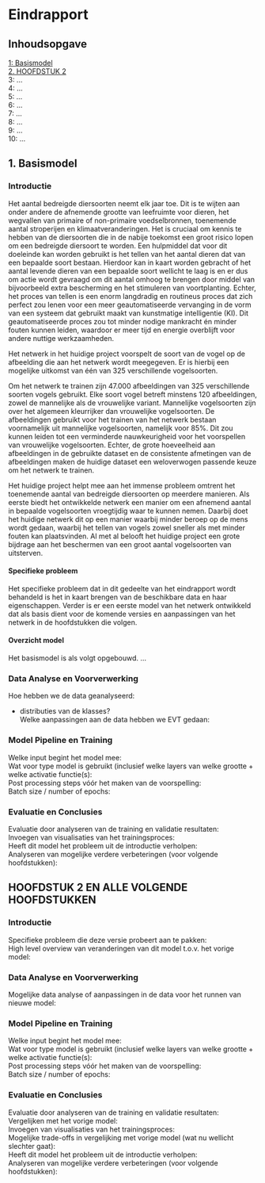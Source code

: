 # Eindrapport 
## Inhoudsopgave
[1: Basismodel](#1-basismodel)\
[2. HOOFDSTUK 2](#hoofdstuk-2-en-alle-volgende-hoofdstukken)\
3: ...\
4: ...\
5: ...\
6: ...\
7: ...\
8: ...\
9: ...\
10: ...

## 1. Basismodel
### Introductie

Het aantal bedreigde diersoorten neemt elk jaar toe. Dit is te wijten aan onder andere de afnemende grootte van leefruimte voor dieren, het wegvallen van primaire of non-primaire voedselbronnen, toenemende aantal stroperijen en klimaatveranderingen. Het is cruciaal om kennis te hebben van de diersoorten die in de nabije toekomst een groot risico lopen om een bedreigde diersoort te worden. Een hulpmiddel dat voor dit doeleinde kan worden gebruikt is het tellen van het aantal dieren dat van een bepaalde soort bestaan. Hierdoor kan in kaart worden gebracht of het aantal levende dieren van een bepaalde soort wellicht te laag is en er dus om actie wordt gevraagd om dit aantal omhoog te brengen door middel van bijvoorbeeld extra bescherming en het stimuleren van voortplanting. Echter, het proces van tellen is een enorm langdradig en routineus proces dat zich perfect zou lenen voor een meer geautomatiseerde vervanging in de vorm van een systeem dat gebruikt maakt van kunstmatige intelligentie (KI). Dit geautomatiseerde proces zou tot minder nodige mankracht én minder fouten kunnen leiden, waardoor er meer tijd en energie overblijft voor andere nuttige werkzaamheden.

Het netwerk in het huidige project voorspelt de soort van de vogel op de afbeelding die aan het netwerk wordt meegegeven. Er is hierbij een mogelijke uitkomst van één van 325 verschillende vogelsoorten. 

Om het netwerk te trainen zijn 47.000 afbeeldingen van 325 verschillende soorten vogels gebruikt. Elke soort vogel betreft minstens 120 afbeeldingen, zowel de mannelijke als de vrouwelijke variant. Mannelijke vogelsoorten zijn over het algemeen kleurrijker dan vrouwelijke vogelsoorten. De afbeeldingen gebruikt voor het trainen van het netwerk bestaan voornamelijk uit mannelijke vogelsoorten, namelijk voor 85%. Dit zou kunnen leiden tot een verminderde nauwkeurigheid voor het voorspellen van vrouwelijke vogelsoorten. Echter, de grote hoeveelheid aan afbeeldingen in de gebruikte dataset en de consistente afmetingen van de afbeeldingen maken de huidige dataset een weloverwogen passende keuze om het netwerk te trainen. 

Het huidige project helpt mee aan het immense probleem omtrent het toenemende aantal van bedreigde diersoorten op meerdere manieren. Als eerste biedt het ontwikkelde netwerk een manier om een afnemend aantal in bepaalde vogelsoorten vroegtijdig waar te kunnen nemen. Daarbij doet het huidige netwerk dit op een manier waarbij minder beroep op de mens wordt gedaan, waarbij het tellen van vogels zowel sneller als met minder fouten kan plaatsvinden. Al met al belooft het huidige project een grote bijdrage aan het beschermen van een groot aantal vogelsoorten van uitsterven. 

#### Specifieke probleem
Het specifieke probleem dat in dit gedeelte van het eindrapport wordt behandeld is het in kaart brengen van de beschikbare data en haar eigenschappen. Verder is er een eerste model van het netwerk ontwikkeld dat als basis dient voor de komende versies en aanpassingen van het netwerk in de hoofdstukken die volgen.

#### Overzicht model
Het basismodel is als volgt opgebouwd. …

### Data Analyse en Voorverwerking
Hoe hebben we de data geanalyseerd:
- distributies van de klasses?\
Welke aanpassingen aan de data hebben we EVT gedaan:

### Model Pipeline en Training
Welke input begint het model mee:\
Wat voor type model is gebruikt (inclusief welke layers van welke grootte + welke activatie functie(s):\
Post processing steps vóór het maken van de voorspelling:\
Batch size / number of epochs:

### Evaluatie en Conclusies
Evaluatie door analyseren van de training en validatie resultaten:\
Invoegen van visualisaties van het trainingsproces:\
Heeft dit model het probleem uit de introductie verholpen:\
Analyseren van mogelijke verdere verbeteringen (voor volgende hoofdstukken):

## HOOFDSTUK 2 EN ALLE VOLGENDE HOOFDSTUKKEN

### Introductie
Specifieke probleem die deze versie probeert aan te pakken:\
High level overview van veranderingen van dit model t.o.v. het vorige model:

### Data Analyse en Voorverwerking
Mogelijke data analyse of aanpassingen in de data voor het runnen van nieuwe model:

### Model Pipeline en Training
Welke input begint het model mee:\
Wat voor type model is gebruikt (inclusief welke layers van welke grootte + welke activatie functie(s):\
Post processing steps vóór het maken van de voorspelling:\
Batch size / number of epochs:

### Evaluatie en Conclusies
Evaluatie door analyseren van de training en validatie resultaten:\
Vergelijken met het vorige model:\
Invoegen van visualisaties van het trainingsproces:\
Mogelijke trade-offs in vergelijking met vorige model (wat nu wellicht slechter gaat):\
Heeft dit model het probleem uit de introductie verholpen:\
Analyseren van mogelijke verdere verbeteringen (voor volgende hoofdstukken):



